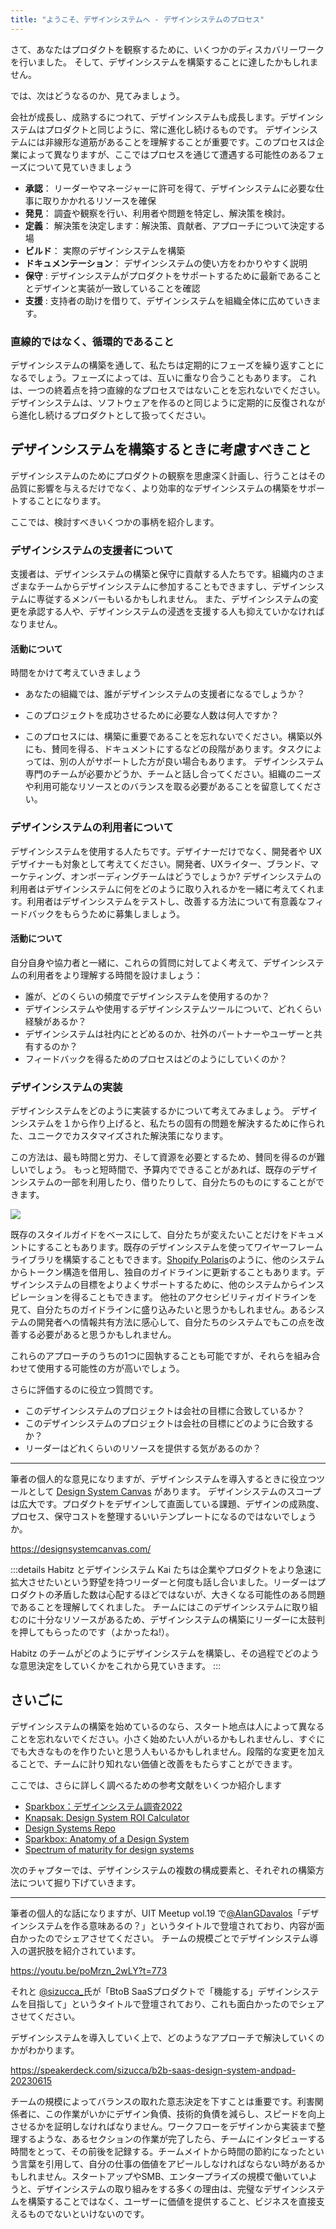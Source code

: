 ```yaml
---
title: "ようこそ、デザインシステムへ - デザインシステムのプロセス"
---
```

さて、あなたはプロダクトを観察するために、いくつかのディスカバリーワークを行いました。
そして、デザインシステムを構築することに達したかもしれません。

では、次はどうなるのか、見てみましょう。

会社が成長し、成熟するにつれて、デザインシステムも成長します。デザインシステムはプロダクトと同じように、常に進化し続けるものです。
デザインシステムには非線形な道筋があることを理解することが重要です。このプロセスは企業によって異なりますが、ここではプロセスを通じて遭遇する可能性のあるフェーズについて見ていきましょう

- **承認**： リーダーやマネージャーに許可を得て、デザインシステムに必要な仕事に取りかかれるリソースを確保
- **発見**： 調査や観察を行い、利用者や問題を特定し、解決策を検討。
- **定義**： 解決策を決定します：解決策、貢献者、アプローチについて決定する場
- **ビルド**： 実際のデザインシステムを構築
- **ドキュメンテーション**： デザインシステムの使い方をわかりやすく説明
- **保守** : デザインシステムがプロダクトをサポートするために最新であることとデザインと実装が一致していることを確認
- **支援** : 支持者の助けを借りて、デザインシステムを組織全体に広めていきます。

### 直線的ではなく、循環的であること
デザインシステムの構築を通して、私たちは定期的にフェーズを繰り返すことになるでしょう。フェーズによっては、互いに重なり合うこともあります。
これは、一つの終着点を持つ直線的なプロセスではないことを忘れないでください。デザインシステムは、ソフトウェアを作るのと同じように定期的に反復されながら進化し続けるプロダクトとして扱ってください。

## デザインシステムを構築するときに考慮すべきこと  
デザインシステムのためにプロダクトの観察を思慮深く計画し、行うことはその品質に影響を与えるだけでなく、より効率的なデザインシステムの構築をサポートすることになります。

ここでは、検討すべきいくつかの事柄を紹介します。

### デザインシステムの支援者について 
支援者は、デザインシステムの構築と保守に貢献する人たちです。組織内のさまざまなチームからデザインシステムに参加することもできますし、デザインシステムに専従するメンバーもいるかもしれません。
また、デザインシステムの変更を承認する人や、デザインシステムの浸透を支援する人も抑えていかなければなりません。

#### 活動について
時間をかけて考えていきましょう
- あなたの組織では、誰がデザインシステムの支援者になるでしょうか？
- このプロジェクトを成功させるために必要な人数は何人ですか？

- このプロセスには、構築に重要であることを忘れないでください。構築以外にも、賛同を得る、ドキュメントにするなどの段階があります。タスクによっては、別の人がサポートした方が良い場合もあります。
デザインシステム専門のチームが必要かどうか、チームと話し合ってください。組織のニーズや利用可能なリソースとのバランスを取る必要があることを留意してください。

### デザインシステムの利用者について
デザインシステムを使用する人たちです。デザイナーだけでなく、開発者や UXデザイナーも対象として考えてください。開発者、UXライター、ブランド、マーケティング、オンボーディングチームはどうでしょうか?
デザインシステムの利用者はデザインシステムに何をどのように取り入れるかを一緒に考えてくれます。利用者はデザインシステムをテストし、改善する方法について有意義なフィードバックをもらうために募集しましょう。

#### 活動について
自分自身や協力者と一緒に、これらの質問に対してよく考えて、デザインシステムの利用者をより理解する時間を設けましょう：

- 誰が、どのくらいの頻度でデザインシステムを使用するのか？
- デザインシステムや使用するデザインシステムツールについて、どれくらい経験があるか？
- デザインシステムは社内にとどめるのか、社外のパートナーやユーザーと共有するのか？
- フィードバックを得るためのプロセスはどのようにしていくのか？

### デザインシステムの実装
デザインシステムをどのように実装するかについて考えてみましょう。
デザインシステムを１から作り上げると、私たちの固有の問題を解決するために作られた、ユニークでカスタマイズされた解決策になります。

この方法は、最も時間と労力、そして資源を必要とするため、賛同を得るのが難しいでしょう。
もっと短時間で、予算内でできることがあれば、既存のデザインシステムの一部を利用したり、借りたりして、自分たちのものにすることができます。

![](https://storage.googleapis.com/zenn-user-upload/1cdfe23d908f-20230617.png)

既存のスタイルガイドをベースにして、自分たちが変えたいことだけをドキュメントにすることもあります。既存のデザインシステムを使ってワイヤーフレームライブラリを構築することもできます。[Shopify Polaris](https://polaris.shopify.com/)のように、他のシステムからトークン構造を借用し、独自のガイドラインに更新することもあります。デザインシステムの目標をよりよくサポートするために、他のシステムからインスピレーションを得ることもできます。
他社のアクセシビリティガイドラインを見て、自分たちのガイドラインに盛り込みたいと思うかもしれません。あるシステムの開発者への情報共有方法に感心して、自分たちのシステムでもこの点を改善する必要があると思うかもしれません。

これらのアプローチのうちの1つに固執することも可能ですが、それらを組み合わせて使用する可能性の方が高いでしょう。

さらに評価するのに役立つ質問です。
- このデザインシステムのプロジェクトは会社の目標に合致しているか？
- このデザインシステムのプロジェクトは会社の目標にどのように合致するか？
- リーダーはどれくらいのリソースを提供する気があるのか？

---
筆者の個人的な意見になりますが、デザインシステムを導入するときに役立つツールとして [Design System Canvas](https://designsystemcanvas.com/) があります。
デザインシステムのスコープは広大です。プロダクトをデザインして直面している課題、デザインの成熟度、プロセス、保守コストを整理するいいテンプレートになるのではないでしょうか。

https://designsystemcanvas.com/

:::details Habitz とデザインシステム
Kai たちは企業やプロダクトをより急速に拡大させたいという野望を持つリーダーと何度も話し合いました。リーダーはプロダクトの矛盾した数は心配するほどではないが、大きくなる可能性のある問題であることを理解してくれました。
チームにはこのデザインシステムに取り組むのに十分なリソースがあるため、デザインシステムの構築にリーダーに太鼓判を押してもらったのです（よかったね!）。

Habitz のチームがどのようにデザインシステムを構築し、その過程でどのような意思決定をしていくかをこれから見ていきます。
:::

## さいごに
デザインシステムの構築を始めているのなら、スタート地点は人によって異なることを忘れないでください。小さく始めたい人がいるかもしれませんし、すぐにでも大きなものを作りたいと思う人もいるかもしれません。段階的な変更を加えることで、チームに計り知れない価値と改善をもたらすことができます。

ここでは、さらに詳しく調べるための参考文献をいくつか紹介します
- [Sparkbox：デザインシステム調査2022](https://designsystemsurvey.sparkbox.com/2022/)
- [Knapsak: Design System ROI Calculator](https://www.knapsack.cloud/calculator)
- [Design Systems Repo](https://designsystemsrepo.com/design-systems/)
- [Sparkbox: Anatomy of a Design System](https://sparkbox.com/foundry/design_system_makeup_design_system_layers_parts_of_a_design_system)
- [Spectrum of maturity for design systems](https://www.designsystems.com/the-spectrum-of-maturity-for-design-systems/)

次のチャプターでは、デザインシステムの複数の構成要素と、それぞれの構築方法について掘り下げていきます。

---
筆者の個人的な話になりますが、UIT Meetup vol.19 で[@AlanGDavalos](https://twitter.com/AlanGDavalos)「デザインシステムを作る意味あるの？」というタイトルで登壇されており、内容が面白かったのでシェアさせてください。
チームの規模ごとでデザインシステム導入の選択肢を紹介されています。

https://youtu.be/poMrzn_2wLY?t=773

それと [@sizucca_](https://twitter.com/sizucca_)氏が「BtoB SaaSプロダクトで「機能する」デザインシステムを目指して」というタイトルで登壇されており、これも面白かったのでシェアさせてください。

デザインシステムを導入していく上で、どのようなアプローチで解決していくのかがわかります。

https://speakerdeck.com/sizucca/b2b-saas-design-system-andpad-20230615

チームの規模によってバランスの取れた意志決定を下すことは重要です。利害関係者に、この作業がいかにデザイン負債、技術的負債を減らし、スピードを向上させるかを証明しなければなりません。ワークフローをデザインから実装まで整理するような、あるセクションの作業が完了したら、チームにインタビューする時間をとって、その前後を記録する。チームメイトから時間の節約になったという言葉を引用して、自分の仕事の価値をアピールしなければならない時があるかもしれません。スタートアップやSMB、エンタープライズの規模で働いていようと、デザインシステムの取り組みをする多くの理由は、完璧なデザインシステムを構築することではなく、ユーザーに価値を提供すること、ビジネスを直接支えるものでないといけないのです。